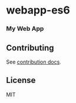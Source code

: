 # webapp-es6

### My Web App

## Contributing
See [contribution docs](CONTRIBUTING.md).

## License
MIT
